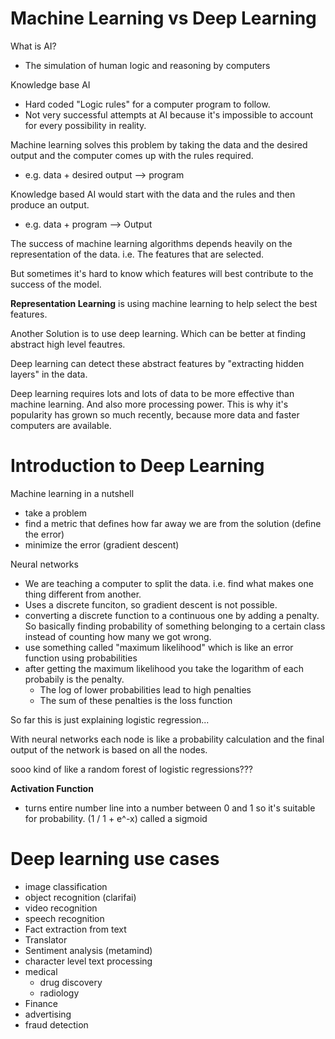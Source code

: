 # Machine Learning vs Deep Learning

What is AI?
- The simulation of human logic and reasoning by computers

Knowledge base AI
  - Hard coded "Logic rules" for a computer program to follow.
  - Not very successful attempts at AI because it's impossible to account for every possibility in reality.

Machine learning solves this problem by taking the data and the desired output and the computer comes up with the rules required.
  - e.g. data + desired output --> program   

Knowledge based AI would start with the data and the rules and then produce an output.  
  - e.g. data + program --> Output

  The success of machine learning algorithms depends heavily on the representation of the data. i.e. The features that are selected.   
  
  But sometimes it's hard to know which features will best contribute to the success of the model.  

  **Representation Learning** is using machine learning to help select the best features.   

Another Solution is to use deep learning. Which can be better at finding abstract high level feautres.   

Deep learning can detect these abstract features by "extracting hidden layers" in the data.   

Deep learning requires lots and lots of data to be more effective than machine learning. And also more processing power. This is why it's popularity has grown so much recently, because more data and faster computers are available.

# Introduction to Deep Learning

Machine learning in a nutshell
  - take a problem
  - find a metric that defines how far away we are from the solution (define the error)
  - minimize the error (gradient descent)

Neural networks
  - We are teaching a computer to split the data. i.e. find what makes one thing different from another.
  - Uses a discrete funciton, so gradient descent is not possible.
  - converting a discrete function to a continuous one by adding a penalty. So basically finding probability of something belonging to a certain class instead of counting how many we got wrong.
  - use something called "maximum likelihood" which is like an error function using probabilities
  - after getting the maximum likelihood you take the logarithm of each probabily is the penalty. 
    - The log of lower probabilities lead to high penalties
    - The sum of these penalties is the loss function

So far this is just explaining logistic regression...   

With neural networks each node is like a probability calculation and the final output of the network is based on all the nodes.   

sooo kind of like a random forest of logistic regressions???



**Activation Function**
  - turns entire number line into a number between 0 and 1 so it's suitable for probability. (1 / 1 + e^-x) called a sigmoid


# Deep learning use cases

- image classification
- object recognition (clarifai)
- video recognition
- speech recognition
- Fact extraction from text
- Translator
- Sentiment analysis (metamind)
- character level text processing
- medical
  - drug discovery
  - radiology
- Finance
- advertising
- fraud detection 
 
